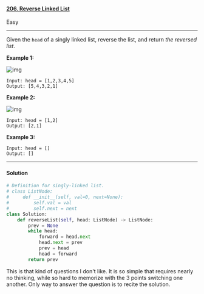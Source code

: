 #### [206. Reverse Linked List](https://leetcode.com/problems/reverse-linked-list/)

Easy

---

Given the `head` of a singly linked list, reverse the list, and return *the reversed list*.

 

**Example 1:**

![img](https://assets.leetcode.com/uploads/2021/02/19/rev1ex1.jpg)

```
Input: head = [1,2,3,4,5]
Output: [5,4,3,2,1]
```

**Example 2:**

![img](https://assets.leetcode.com/uploads/2021/02/19/rev1ex2.jpg)

```
Input: head = [1,2]
Output: [2,1]
```

**Example 3:**

```
Input: head = []
Output: []
```

---

#### Solution

```python
# Definition for singly-linked list.
# class ListNode:
#     def __init__(self, val=0, next=None):
#         self.val = val
#         self.next = next
class Solution:
    def reverseList(self, head: ListNode) -> ListNode:
        prev = None
        while head:
            forward = head.next
            head.next = prev
            prev = head
            head = forward
        return prev
```

This is that kind of questions I don't like. It is so simple that requires nearly no thinking, while so hard to memorize with the 3 points switching one another. Only way to answer the question is to recite the solution.

